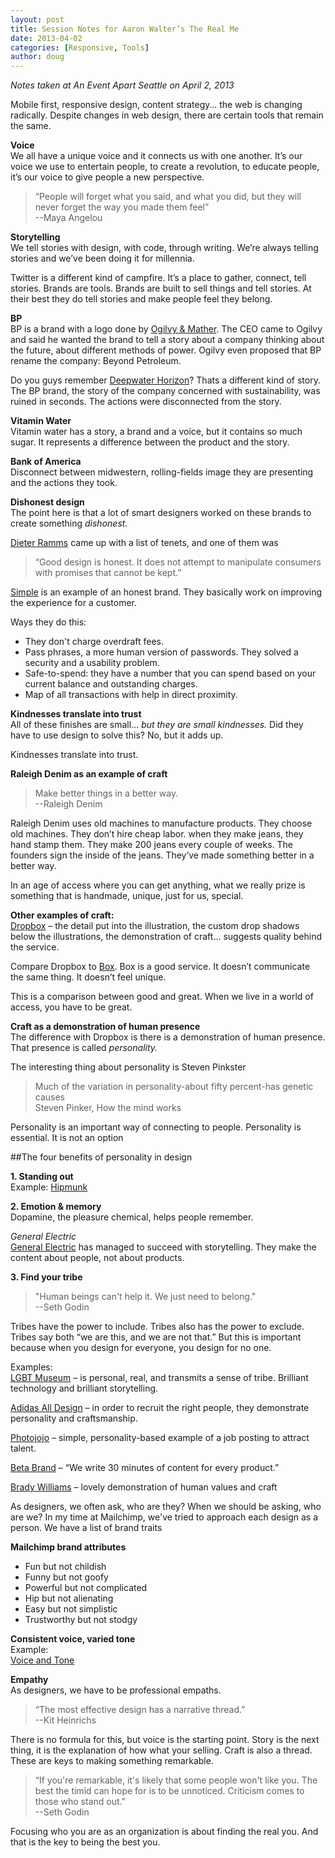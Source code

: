 ```yaml
---
layout: post
title: Session Notes for Aaron Walter’s The Real Me
date: 2013-04-02
categories: [Responsive, Tools]
author: doug
---
```

*Notes taken at An Event Apart Seattle on April 2, 2013*

Mobile first, responsive design, content strategy… the web is changing radically. Despite changes in web design, there are certain tools that remain the same.

**Voice**  
We all have a unique voice and it connects us with one another. It’s our voice we use to entertain people, to create a revolution, to educate people, it’s our voice to give people a new perspective.

> “People will forget what you said, and what you did, but they will never forget the way you made them feel”  
> --Maya Angelou

**Storytelling**  
We tell stories with design, with code, through writing. We’re always telling stories and we’ve been doing it for millennia. 

Twitter is a different kind of campfire. It’s a place to gather, connect, tell stories. Brands are tools. Brands are built to sell things and tell stories. At their best they do tell stories and make people feel they belong.

**BP**  
BP is a brand with a logo done by [Ogilvy & Mather](http://www.ogilvy.com/). The CEO came to Ogilvy and said he wanted the brand to tell a story about a company thinking about the future, about different methods of power. Ogilvy even proposed that BP rename the company: Beyond Petroleum. 

Do you guys remember [Deepwater Horizon](http://en.wikipedia.org/wiki/Deepwater_Horizon)? Thats a different kind of story. The BP brand, the story of the company concerned with sustainability, was ruined in seconds. The actions were disconnected from the story.

**Vitamin Water**  
Vitamin water has a story, a brand and a voice, but it contains so much sugar. It represents a difference between the product and the story.

**Bank of America**  
Disconnect between midwestern, rolling-fields image they are presenting and the actions they took. 

**Dishonest design**  
The point here is that a lot of smart designers worked on these brands to create something *dishonest.*  

[Dieter Ramms](http://en.wikipedia.org/wiki/Dieter_Rams) came up with a list of tenets, and one of them was
> “Good design is honest. It does not attempt to manipulate consumers with promises that cannot be kept.”

[Simple](https://simple.com/) is an example of an honest brand. They basically work on improving the experience for a customer.

Ways they do this:  
- They don't charge overdraft fees.  
- Pass phrases, a more human version of passwords. They solved a security and a usability problem.  
- Safe-to-spend: they have a number that you can spend based on your current balance and outstanding charges.  
- Map of all transactions with help in direct proximity. 

**Kindnesses translate into trust**  
All of these finishes are small… *but they are small kindnesses.* Did they have to use design to solve this? No, but it adds up. 

Kindnesses translate into trust.  

**Raleigh Denim as an example of craft**  
>Make better things in a better way.  
>--Raleigh Denim  

Raleigh Denim uses old machines to manufacture products. They choose old machines. They don’t hire cheap labor. when they make jeans, they hand stamp them. They make 200 jeans every couple of weeks. The founders sign the inside of the jeans. They’ve made something better in a better way.

In an age of access where you can get anything, what we really prize is something that is handmade, unique, just for us, special.

**Other examples of craft:**  
[Dropbox](https://www.dropbox.com/mobile) – the detail put into the illustration, the custom drop shadows below the illustrations, the demonstration of craft… suggests quality behind the service.

Compare Dropbox to [Box](https://www.box.com/). Box is a good service. It doesn’t communicate the same thing. It doesn’t feel unique. 

This is a comparison between good and great. When we live in a world of access, you have to be great.

**Craft as a demonstration of human presence**  
The difference with Dropbox is there is a demonstration of human presence. That presence is called *personality.* 

The interesting thing about personality is Steven Pinkster 

>Much of the variation in personality-about fifty percent-has genetic causes  
> Steven Pinker, How the mind works  

Personality is an important way of connecting to people. Personality is essential. It is not an option

##The four benefits of personality in design  
 
**1. Standing out**  
Example: [Hipmunk](https://www.hipmunk.com/)

**2. Emotion & memory**  
Dopamine, the pleasure chemical, helps people remember. 

*General Electric*  
[General Electric](http://www.ge.com/) has managed to succeed with storytelling. They make the content about people, not about products.

**3. Find your tribe**  
> "Human beings can't help it. We just need to belong."  
> --Seth Godin  

Tribes have the power to include. Tribes also has the power to exclude. Tribes say both “we are this, and we are not that.”  But this is important because when you design for everyone, you design for no one. 

Examples:  
[LGBT Museum](http://nationallgbtmuseum.org/#/home/) –  is personal, real, and transmits a sense of tribe. Brilliant technology and brilliant storytelling.

[Adidas All Design](http://www.adidasdesignstudios.com/) – in order to recruit the right people, they demonstrate personality and craftsmanship.

[Photojojo](http://photojojo.com/jobs/designer.html) – simple, personality-based example of a job posting to attract talent.

[Beta Brand](http://www.betabrand.com/) – “We write 30 minutes of content for every product.”

[Brady Williams](http://bradywilliams.co/) – lovely demonstration of human values and craft

As designers, we often ask, who are they? When we should be asking, who are we? In my time at Mailchimp, we've tried to approach each design as a person. We have a list of brand traits

**Mailchimp brand attributes**  
- Fun but not childish  
- Funny but not goofy  
- Powerful but not complicated  
- Hip but not alienating  
- Easy but not simplistic  
- Trustworthy but not stodgy  

**Consistent voice, varied tone**  
Example:  
[Voice and Tone](http://voiceandtone.com/)  

**Empathy**  
As designers, we have to be professional empaths.  

>“The most effective design has a narrative thread.”  
>--Kit Heinrichs  

There is no formula for this, but voice is the starting point. Story is the next thing, it is the explanation of how what your selling. Craft is also a thread. These are keys to making something remarkable.  

>“If you're remarkable, it's likely that some people won't like you. The best the timid can hope for is to be unnoticed. Criticism comes to those who stand out.”  
>--Seth Godin  

Focusing who you are as an organization is about finding the real you. And that is the key to being the best you.